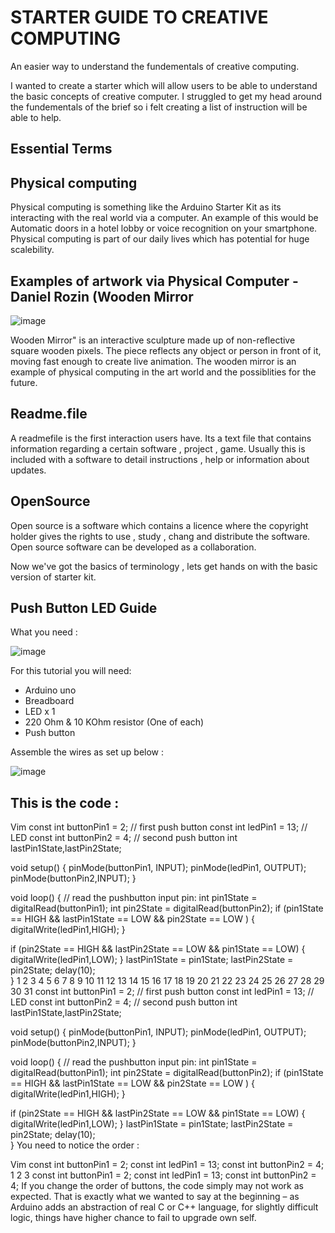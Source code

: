 # STARTER GUIDE TO CREATIVE COMPUTING 

An easier way to understand the fundementals of creative computing.

I wanted to create a starter which will allow users to be able to understand the basic concepts of creative computer. I struggled to get my head around the fundementals of the brief so i felt creating a list of instruction will be able to help. 

Essential Terms 
---------------

Physical computing 
------------------

Physical computing is something like the Arduino Starter Kit as its interacting with the real world via a computer. An example of this would be Automatic doors in a hotel lobby or voice recognition on your smartphone. Physical computing is part of our daily lives which has potential for huge scalebility. 

Examples of artwork via Physical Computer - Daniel Rozin (Wooden Mirror
------------------------------------------------------------------------

![image](https://user-images.githubusercontent.com/94447759/144478454-afdd8a06-a317-4efe-b4bd-2f84e89b7f8d.png)

Wooden Mirror" is an interactive sculpture made up of non-reflective square wooden pixels. The piece reflects any object or person in front of it, moving fast enough to create live animation.
The wooden mirror is an example of physical computing in the art world and the possiblities for the future. 

Readme.file 
-----------

A readmefile is the first interaction users have. Its a text file that contains information regarding a certain software , project , game. Usually this is included with a software to detail instructions , help or information about updates.

OpenSource 
----------

Open source is a software which contains a licence where the copyright holder gives the rights to use , study , chang and distribute the software. Open source software can be developed as a collaboration.

Now we've got the basics of terminology , lets get hands on with the basic version of starter kit. 

Push Button LED Guide
---------------------

What you need : 

![image](https://user-images.githubusercontent.com/94447759/144480218-3d3dab45-8310-4cc5-85a9-f5e2afbe139f.png)


For this tutorial you will need:

- Arduino uno
- Breadboard
- LED x 1
- 220 Ohm & 10 KOhm resistor (One of each)
- Push button

Assemble the wires as set up below :

![image](https://user-images.githubusercontent.com/94447759/144480403-fc438051-75ba-47a5-aee2-e1330ef6608e.png)

This is the code :
------------------


Vim
const int  buttonPin1 = 2;    // first push button
const int ledPin1 = 13;       // LED
const int  buttonPin2 = 4;    // second push button
int lastPin1State,lastPin2State;

void setup() 
{
  pinMode(buttonPin1, INPUT);
  pinMode(ledPin1, OUTPUT);
  pinMode(buttonPin2,INPUT);
}


void loop() 
{
  // read the pushbutton input pin:
  int pin1State = digitalRead(buttonPin1);
  int pin2State = digitalRead(buttonPin2);
  if (pin1State == HIGH && lastPin1State == LOW && pin2State == LOW ) 
  {
    digitalWrite(ledPin1,HIGH);
  }

  if (pin2State == HIGH && lastPin2State == LOW && pin1State == LOW) 
  {
    digitalWrite(ledPin1,LOW);
  }
  lastPin1State = pin1State;
  lastPin2State = pin2State;
  delay(10);  
}
1
2
3
4
5
6
7
8
9
10
11
12
13
14
15
16
17
18
19
20
21
22
23
24
25
26
27
28
29
30
31
const int  buttonPin1 = 2;    // first push button
const int ledPin1 = 13;       // LED
const int  buttonPin2 = 4;    // second push button
int lastPin1State,lastPin2State;
 
void setup() 
{
  pinMode(buttonPin1, INPUT);
  pinMode(ledPin1, OUTPUT);
  pinMode(buttonPin2,INPUT);
}
 
 
void loop() 
{
  // read the pushbutton input pin:
  int pin1State = digitalRead(buttonPin1);
  int pin2State = digitalRead(buttonPin2);
  if (pin1State == HIGH && lastPin1State == LOW && pin2State == LOW ) 
  {
    digitalWrite(ledPin1,HIGH);
  }
 
  if (pin2State == HIGH && lastPin2State == LOW && pin1State == LOW) 
  {
    digitalWrite(ledPin1,LOW);
  }
  lastPin1State = pin1State;
  lastPin2State = pin2State;
  delay(10);  
}
You need to notice the order :

Vim
const int  buttonPin1 = 2; 
const int ledPin1 = 13; 
const int  buttonPin2 = 4; 
1
2
3
const int  buttonPin1 = 2; 
const int ledPin1 = 13; 
const int  buttonPin2 = 4; 
If you change the order of buttons, the code simply may not work as expected. That is exactly what we wanted to say at the beginning – as Arduino adds an abstraction of real C or C++ language, for slightly difficult logic, things have higher chance to fail to upgrade own self.







